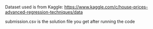 Dataset used is from Kaggle:
https://www.kaggle.com/c/house-prices-advanced-regression-techniques/data

submission.csv is the solution file you get after running the code
